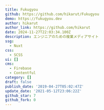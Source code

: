 ```yaml
---
title: Fukugyou
github: https://github.com/hikarut/Fukugyou
demo: https://fukugyou.dev
author: hikarut
author_link: https://github.com/hikarut
date: 2024-11-27T22:03:34.100Z
description: エンジニアのための複業メディアサイト
ssg:
  - Nuxt
css:
  - SCSS
ui: []
cms:
  - Firebase
  - Contentful
category: []
draft: false
publish_date: '2019-04-27T05:02:47Z'
update_date: '2021-05-12T23:06:22Z'
github_star: 7
github_fork: 0
---
```

